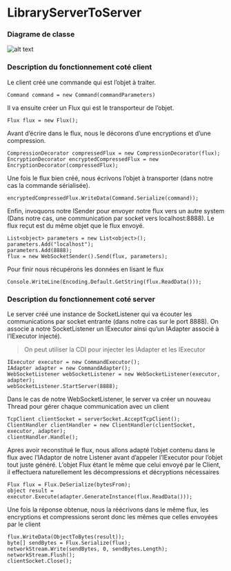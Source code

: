 # LibraryServerToServer

### Diagrame de classe

![alt text](http://url/to/img.png)

### Description du fonctionnement coté client

Le client créé une commande qui est l’objet à traiter. 
```
Command command = new Command(commandParameters)
```
Il va ensuite créer un Flux qui est le transporteur de l’objet. 
```
Flux flux = new Flux();
```
Avant d’écrire dans le flux, nous le décorons d’une encryptions et d’une compression. 
```
CompressionDecorator compressedFlux = new CompressionDecorator(flux);
EncryptionDecorator encryptedCompressedFlux = new EncryptionDecorator(compressedFlux);
```
Une fois le flux bien créé, nous écrivons l’objet à transporter (dans notre cas la commande sérialisée).
```
encryptedCompressedFlux.WriteData(Command.Serialize(command));
```
Enfin, invoquons notre ISender pour envoyer notre flux vers un autre system (Dans notre cas, une communication par socket vers localhost:8888). Le flux reçut est du même objet que le flux envoyé.
```
List<object> parameters = new List<object>();
parameters.Add("localhost");
parameters.Add(8888);
flux = new WebSocketSender().Send(flux, parameters);
```
Pour finir nous récupérons les données en lisant le flux
```
Console.WriteLine(Encoding.Default.GetString(flux.ReadData()));
```
### Description du fonctionnement coté server

Le server créé une instance de SocketListener qui va écouter les communications par socket entrante (dans notre cas sur le port 8888). On associe a notre SocketListener un IExecutor ainsi qu’un IAdapter associé à l’IExecutor injecté).
> On peut utiliser la CDI pour injecter les IAdapter et les IExecutor
```
IExecutor executor = new CommandExecutor();
IAdapter adapter = new CommandAdapter();
WebSocketListener webSocketListener = new WebSocketListener(executor, adapter);
webSocketListener.StartServer(8888);
```
Dans le cas de notre WebSocketListener, le server va créer un nouveau Thread pour gérer chaque communication avec un client
```
TcpClient clientSocket = serverSocket.AcceptTcpClient();
ClientHandler clientHandler = new ClientHandler(clientSocket, executor, adapter);
clientHandler.Handle();
```
Apres avoir reconstitué le flux, nous allons adapté l’objet contenu dans le flux avec l’IAdaptor de notre Listener avant d’appeler l’IExecutor pour l’objet tout juste généré. L’objet Flux étant le même que celui envoyé par le Client, il effectuera naturellement les décompressions et décryptions nécessaires
```
Flux flux = Flux.DeSerialize(bytesFrom);
object result = executor.Execute(adapter.GenerateInstance(flux.ReadData()));
```
Une fois la réponse obtenue, nous la réécrivons dans le même flux, les encryptions et compressions seront donc les mêmes que celles envoyées par le client
```
flux.WriteData(ObjectToBytes(result));
byte[] sendBytes = Flux.Serialize(flux);
networkStream.Write(sendBytes, 0, sendBytes.Length);
networkStream.Flush();
clientSocket.Close();
```
